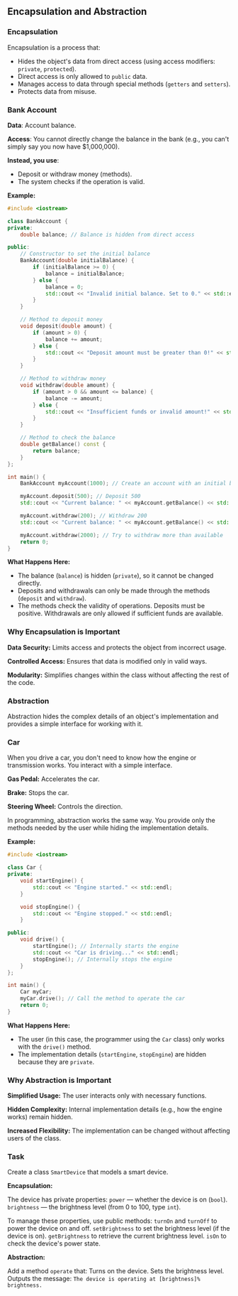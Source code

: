 ﻿## Encapsulation and Abstraction

### Encapsulation

Encapsulation is a process that:
- Hides the object's data from direct access (using access modifiers: `private`, `protected`).
- Direct access is only allowed to `public` data.
- Manages access to data through special methods (`getters` and `setters`).
- Protects data from misuse.

### Bank Account

**Data**: Account balance.

**Access**: You cannot directly change the balance in the bank (e.g., you can't simply say you now have $1,000,000).

**Instead, you use**:
- Deposit or withdraw money (methods).
- The system checks if the operation is valid.

**Example:**

```cpp
#include <iostream>

class BankAccount {
private:
    double balance; // Balance is hidden from direct access

public:
    // Constructor to set the initial balance
    BankAccount(double initialBalance) {
        if (initialBalance >= 0) {
            balance = initialBalance;
        } else {
            balance = 0;
            std::cout << "Invalid initial balance. Set to 0." << std::endl;
        }
    }

    // Method to deposit money
    void deposit(double amount) {
        if (amount > 0) {
            balance += amount;
        } else {
            std::cout << "Deposit amount must be greater than 0!" << std::endl;
        }
    }

    // Method to withdraw money
    void withdraw(double amount) {
        if (amount > 0 && amount <= balance) {
            balance -= amount;
        } else {
            std::cout << "Insufficient funds or invalid amount!" << std::endl;
        }
    }

    // Method to check the balance
    double getBalance() const {
        return balance;
    }
};

int main() {
    BankAccount myAccount(1000); // Create an account with an initial balance of 1000

    myAccount.deposit(500); // Deposit 500
    std::cout << "Current balance: " << myAccount.getBalance() << std::endl;

    myAccount.withdraw(200); // Withdraw 200
    std::cout << "Current balance: " << myAccount.getBalance() << std::endl;

    myAccount.withdraw(2000); // Try to withdraw more than available
    return 0;
}
```

**What Happens Here:**

- The balance (`balance`) is hidden (`private`), so it cannot be changed directly.
- Deposits and withdrawals can only be made through the methods (`deposit` and `withdraw`).
- The methods check the validity of operations.
Deposits must be positive.
Withdrawals are only allowed if sufficient funds are available.

### Why Encapsulation is Important

**Data Security:** Limits access and protects the object from incorrect usage.

**Controlled Access:** Ensures that data is modified only in valid ways.

**Modularity:** Simplifies changes within the class without affecting the rest of the code.

### Abstraction

Abstraction hides the complex details of an object's implementation and provides a simple interface for working with it.

### Car

When you drive a car, you don't need to know how the engine or transmission works. You interact with a simple interface.

**Gas Pedal:** Accelerates the car.

**Brake:** Stops the car.

**Steering Wheel:** Controls the direction.

In programming, abstraction works the same way. You provide only the methods needed by the user while hiding the implementation details.

**Example:**
```cpp
#include <iostream>

class Car {
private:
    void startEngine() {
        std::cout << "Engine started." << std::endl;
    }

    void stopEngine() {
        std::cout << "Engine stopped." << std::endl;
    }

public:
    void drive() {
        startEngine(); // Internally starts the engine
        std::cout << "Car is driving..." << std::endl;
        stopEngine(); // Internally stops the engine
    }
};

int main() {
    Car myCar;
    myCar.drive(); // Call the method to operate the car
    return 0;
}
```

**What Happens Here:**

- The user (in this case, the programmer using the `Car` class) only works with the `drive()` method.
- The implementation details (`startEngine`, `stopEngine`) are hidden because they are `private`.

### Why Abstraction is Important

**Simplified Usage:** The user interacts only with necessary functions.

**Hidden Complexity:** Internal implementation details (e.g., how the engine works) remain hidden.

**Increased Flexibility:** The implementation can be changed without affecting users of the class.

### Task

Create a class `SmartDevice` that models a smart device.

**Encapsulation:**

The device has private properties:
`power` — whether the device is on (`bool`).
`brightness` — the brightness level (from 0 to 100, type `int`).

To manage these properties, use public methods:
`turnOn` and `turnOff` to power the device on and off.
`setBrightness` to set the brightness level (if the device is on).
`getBrightness` to retrieve the current brightness level.
`isOn` to check the device's power state.

**Abstraction:**

Add a method `operate` that:
Turns on the device.
Sets the brightness level.
Outputs the message:
  `The device is operating at [brightness]% brightness.`
